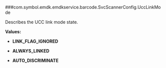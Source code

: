 ###com.symbol.emdk.emdkservice.barcode.SvcScannerConfig.UccLinkMode

Describes the UCC link mode state.

**Values:**

* **LINK_FLAG_IGNORED**

* **ALWAYS_LINKED**

* **AUTO_DISCRIMINATE**

